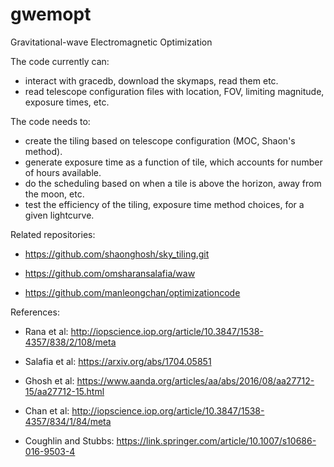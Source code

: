 # gwemopt
Gravitational-wave Electromagnetic Optimization

The code currently can:
- interact with gracedb, download the skymaps, read them etc. 
- read telescope configuration files with location, FOV, limiting magnitude, exposure times, etc.

The code needs to:
- create the tiling based on telescope configuration (MOC, Shaon's method).
- generate exposure time as a function of tile, which accounts for number of hours available. 
- do the scheduling based on when a tile is above the horizon, away from the moon, etc.
- test the efficiency of the tiling, exposure time method choices, for a given lightcurve.

Related repositories:
- https://github.com/shaonghosh/sky_tiling.git

- https://github.com/omsharansalafia/waw

- https://github.com/manleongchan/optimizationcode 

References:
- Rana et al: http://iopscience.iop.org/article/10.3847/1538-4357/838/2/108/meta

- Salafia et al: https://arxiv.org/abs/1704.05851

- Ghosh et al: https://www.aanda.org/articles/aa/abs/2016/08/aa27712-15/aa27712-15.html

- Chan et al: http://iopscience.iop.org/article/10.3847/1538-4357/834/1/84/meta

- Coughlin and Stubbs: https://link.springer.com/article/10.1007/s10686-016-9503-4 

